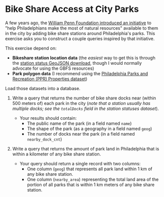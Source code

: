 # Bike Share Access at City Parks

A few years ago, the [William Penn Foundation introduced an initiative](https://williampennfoundation.org/newsroom/philadelphia-and-indianapolis-are-getting-people-parks-bike-share) to "help Philadelphians make the most of natural resources" available to them in the city by adding bike share stations around Philadelphia's parks. This exercise asks you to construct a couple queries inspired by that initiative.

This exercise depend on:
* **Bikeshare station location data** (the _easiest_ way to get this is through the [station status GeoJSON download](http://www.rideindego.com/stations/json/), though I would normally advocate for using the GBFS resources)
* **Park polygon data** (I recommend using the [Philadelphia Parks and Recreation (PPR) Properties dataset](https://opendataphilly.org/dataset/ppr-properties))

Load those datasets into a database.

1.  Write a query that returns the number of bike share docks near (within 500 meters of) each park in the city (_note that a station usually has multiple docks; see the `totalDocks` field in the station statuses dataset_).
    * Your results should contain:
      * The public name of the park (in a field named `name`)
      * The shape of the park (as a geography in a field named `geog`)
      * The number of docks near the park (in a field named `nearby_dock_cnt`)

2. Write a query that returns the amount of park land in Philadelphia that is within a kilometer of any bike share station.
    * Your query should return a single record with two columns:
      * One column (`geog`) that represents all park land within 1 km of any bike share station.
      * One column (`nearby_area`) representing the total land area of the portion of all parks that is within 1 km meters of any bike share station.